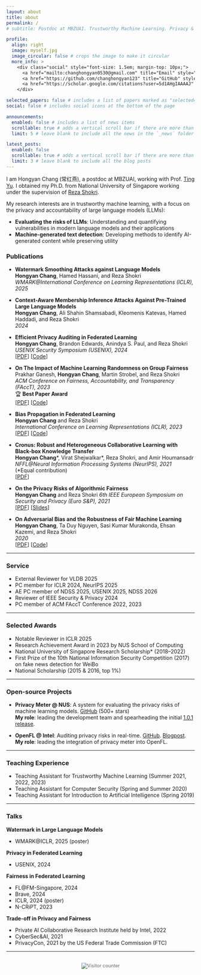 ```yaml
---
layout: about
title: about
permalink: /
# subtitle: Postdoc at MBZUAI. Trustworthy Machine Learning. Privacy & LLMs.

profile:
  align: right
  image: myself.jpg
  image_circular: false # crops the image to make it circular
  more_info: >
    <div class="social" style="font-size: 1.5em; margin-top: 10px;">
      <a href="mailto:changhongyan0530@gmail.com" title="Email" style="margin-right: 15px;"><i class="fa-solid fa-envelope"></i></a>
      <a href="https://github.com/changhongyan123" title="GitHub" style="margin-right: 15px;"><i class="fa-brands fa-github"></i></a>
      <a href="https://scholar.google.com/citations?user=5d1AHgIAAAAJ" title="Google Scholar"><i class="ai ai-google-scholar"></i></a>
    </div>

selected_papers: false # includes a list of papers marked as "selected={true}"
social: false # includes social icons at the bottom of the page

announcements:
  enabled: false # includes a list of news items
  scrollable: true # adds a vertical scroll bar if there are more than 3 news items
  limit: 5 # leave blank to include all the news in the `_news` folder

latest_posts:
  enabled: false
  scrollable: true # adds a vertical scroll bar if there are more than 3 new posts items
  limit: 3 # leave blank to include all the blog posts
---
```


I am Hongyan Chang (常红燕), a postdoc at MBZUAI, working with Prof. [Ting Yu](https://mbzuai.ac.ae/study/faculty/ting-yu/). I obtained my Ph.D. from National University of Singapore working under the supervision of [Reza Shokri](https://www.comp.nus.edu.sg/~reza/).

My research interests are in trustworthy machine learning, with a focus on the privacy and accountability of large language models (LLMs):

- **Evaluating the risks of LLMs**: Understanding and quantifying vulnerabilities in modern language models and their applications
- **Machine-generated text detection**: Developing methods to identify AI-generated content while preserving utility




### Publications

- **Watermark Smoothing Attacks against Language Models**  
   **Hongyan Chang**, Hamed Hassani, and Reza Shokri  
   *WMARK@International Conference on Learning Representations (ICLR), 2025*

- **Context-Aware Membership Inference Attacks Against Pre-Trained Large Language Models**  
   **Hongyan Chang**, Ali Shahin Shamsabadi, Kleomenis Katevas, Hamed Haddadi, and Reza Shokri  
   *2024*

- **Efficient Privacy Auditing in Federated Learning**  
   **Hongyan Chang**, Brandon Edwards, Anindya S. Paul, and Reza Shokri  
   *USENIX Security Symposium (USENIX), 2024*  
   [[PDF](https://www.usenix.org/conference/usenixsecurity24/presentation/chang)] [[Code](https://github.com/changhongyan123/privacy_auditing_in_FL)]

- **On The Impact of Machine Learning Randomness on Group Fairness**  
   Prakhar Ganesh, **Hongyan Chang**, Martin Strobel, and Reza Shokri  
   *ACM Conference on Fairness, Accountability, and Transparency (FAccT), 2023*  
   🏆 **Best Paper Award**  
   [[PDF](https://dl.acm.org/doi/10.1145/3593013.3594116)] [[Code](https://github.com/privacytrustlab/Data-Order-Randomness-versus-Group-Fairness)]

- **Bias Propagation in Federated Learning**  
   **Hongyan Chang** and Reza Shokri  
   *International Conference on Learning Representations (ICLR), 2023*  
   [[PDF](https://openreview.net/pdf?id=V7CYzdruWdm)] [[Code](https://github.com/privacytrustlab/bias_in_FL)]

- **Cronus: Robust and Heterogeneous Collaborative Learning with Black-box Knowledge Transfer**  
   **Hongyan Chang***, Virat Shejwalkar*, Reza Shokri, and Amir Houmansadr  
   *NFFL@Neural Information Processing Systems (NeurIPS), 2021*  
   (*Equal contribution)  
   [[PDF](https://neurips2021workshopfl.github.io/NFFL-2021/papers/2021/Chang2021.pdf)]

- **On the Privacy Risks of Algorithmic Fairness**  
   **Hongyan Chang** and Reza Shokri
   *6th IEEE European Symposium on Security and Privacy (Euro S&P), 2021*  
   [[PDF](https://arxiv.org/pdf/2011.03731)] [[Slides](https://www.ieee-security.org/TC/EuroSP2021/slides/Hongyan%20Chang%20-%20Hongyan%20Chang-On%20the%20Privacy%20Risks%20of%20Algorithmic%20Fairness.pdf)]

- **On Adversarial Bias and the Robustness of Fair Machine Learning**  
   **Hongyan Chang**, Ta Duy Nguyen, Sasi Kumar Murakonda, Ehsan Kazemi, and Reza Shokri  
   *2020*  
   [[PDF](https://arxiv.org/pdf/2006.08669)] [[Code](https://github.com/privacytrustlab/adversarial_bias)]

---

### Service

- External Reviewer for VLDB 2025
- PC member for ICLR 2024, NeurIPS 2025
- AE PC member of NDSS 2025, USENIX 2025, NDSS 2026
- Reviewer of IEEE Security & Privacy 2024
- PC member of ACM FAccT Conference 2022, 2023

---

### Selected Awards

- Notable Reviewer in ICLR 2025
- Research Achievement Award in 2023 by NUS School of Computing
- National University of Singapore Research Scholarship* (2018–2022)
- First Prize of the 10th National Information Security Competition (2017) on fake news detection for WeiBo
- National Scholarship (2015 & 2016, top 1%)


---


### Open-source Projects

- **Privacy Meter @ NUS**: A system for evaluating the privacy risks of machine learning models. <i class="fa-brands fa-github"></i> [GitHub](https://github.com/privacytrustlab/ml_privacy_meter) (500+ stars)  
  **My role**: leading the development team and spearheading the initial [1.0.1 release](https://pypi.org/project/Privacy-Meter/).

- **OpenFL @ Intel**: Auditing privacy risks in real-time. <i class="fa-brands fa-github"></i> [GitHub](https://github.com/intel/openfl/tree/develop/openfl-tutorials/experimental/Privacy_Meter). [Blogpost](https://www.intel.com/content/www/us/en/developer/articles/technical/how-openfl-and-privacy-meter-empower-data-privacy.html).  
  **My role**: leading the integration of privacy meter into OpenFL.

---

### Teaching Experience

- Teaching Assistant for Trustworthy Machine Learning (Summer 2021, 2022, 2023)
- Teaching Assistant for Computer Security (Spring and Summer 2020)
- Teaching Assistant for Introduction to Artificial Intelligence (Spring 2019)


---


### Talks

**Watermark in Large Language Models**
- WMARK@ICLR, 2025 (poster)

**Privacy in Federated Learning**
- USENIX, 2024

**Fairness in Federated Learning**
- FL@FM-Singapore, 2024
- Brave, 2024
- ICLR, 2024 (poster)
- N-CRiPT, 2023

**Trade-off in Privacy and Fairness**
- Private AI Collaborative Research Institute held by Intel, 2022
- CyberSec&AI, 2021
- PrivacyCon, 2021 by the US Federal Trade Commission (FTC)


---

<div style="text-align: center; margin-top: 30px; font-size: 0.9em; color: #666;">
  <img src="https://hits.sh/changhongyan123.github.io.svg?style=flat&label=visitors&color=2698ba" alt="Visitor counter">
</div>
